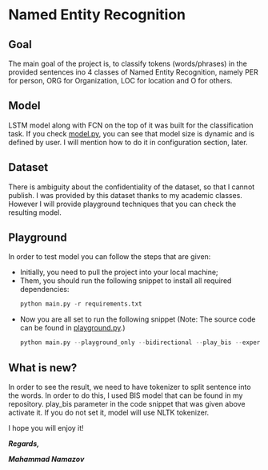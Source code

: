# Named Entity Recognition
## Goal
The main goal of the project is, to classify tokens (words/phrases) in the provided sentences ino 4 classes of Named Entity Recognition, namely PER for person, ORG for Organization, LOC for location and O for others.
## Model 
LSTM model along with FCN on the top of it was built for the classification task. If you check [model.py](model.py), you can see that model size is dynamic and is defined by user. I will mention how to do it in configuration section, later.
## Dataset
There is ambiguity about the confidentiality of the dataset, so that I cannot publish. I was provided by this dataset thanks to my academic classes. However I will provide playground techniques that you can check the resulting model.
## Playground
In order to test model you can follow the steps that are given: 
* Initially, you need to pull the project into your local machine; 
* Them, you should run the following snippet to install all required dependencies: 
  ```python
  python main.py -r requirements.txt
* Now you are all set to run the following snippet (Note: The source code can be found in [playground.py](playground.py).) 
  ```python
  python main.py --playground_only --bidirectional --play_bis --experiment_number 26
  
 ## What is new?
 In order to see the result, we need to have tokenizer to split sentence into the words. In order to do this, I used BIS model that can be found in my repository. play_bis parameter in the code snippet that was given above activate it. If you do not set it, model will use NLTK tokenizer.
 
 I hope you will enjoy it!
 
 ***Regards,***

***Mahammad Namazov***
